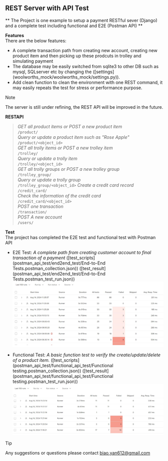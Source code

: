 ## REST Server with API Test

** The Project is one example to setup a payment RESTful sever (Django) and a complete test including functional and E2E (Postman API) **

**Features**  
There are the below features:
 - A complete transaction path from creating new account, creating new product item and then picking up these prodcuts in trolley and simulating payment
 - The database may be easily switched from sqlite3 to other DB such as mysql, SQLserver etc by changing the ([settings] (woolworths_mock/woolworths_mock/settings.py)).
 - Add clean function to clean the environment with one REST command, it may easily repeats the test for stress or performance purpose.


>[!NOTE]  
>The server is still under refining, the REST API will be improved in the future. 

**RESTAPI**  
> _GET all product items or POST a new product item_  
`/product/`                  
> _Query or update a product item such as "Rose Apple"_  
`/product/<object_id>`  
> _GET all trolly items or POST a new trolley item_        
`/trolley/`              
> _Query or update a trolly item_     
`/trolley/<object_id>`     
> _GET all trolly groups or POST a new trolley group_    
`/trolley_group/`           
> _Query or update a trolly group_   
`/trolley_group/<object_id>` 
> _Create a credit card record_   
`/credit_card/`    
> _Check the information of the credit card_          
`/credit_card/<object_id>`    
> _POST one transaction_    
`/transaction/`       
> _POST A new account_         
`/users/`                     


**Test**  
The project has completed the E2E test and functional test with Postman API
 - E2E Test: _A complete path from creating customer account to final transaction of a payment_  ([test_scripts](postman_api_test/end2end_test/End-to-End Tests.postman_collection.json)) ([test_result](postman_api_test/end2end_test/End-to-End Tests.postman_test_run.json))
 ![E2E Test Result](/postman_api_test/end2end_test/e2e_test_result_capture.jpg)
       
 - Functional Test: _A basic function test to verify the create/update/delete of a product item._  ([test_scripts](postman_api_test/functional_api_test/Functional testing.postman_collection.json)) ([test_result](postman_api_test/functional_api_test/Functional testing.postman_test_run.json)) 
 ![Functional Test Result](/postman_api_test/functional_api_test/functional_api_test.jpg)

> [!TIP]  
> Any suggestions or questions please contact biao.yan612@gmail.com



